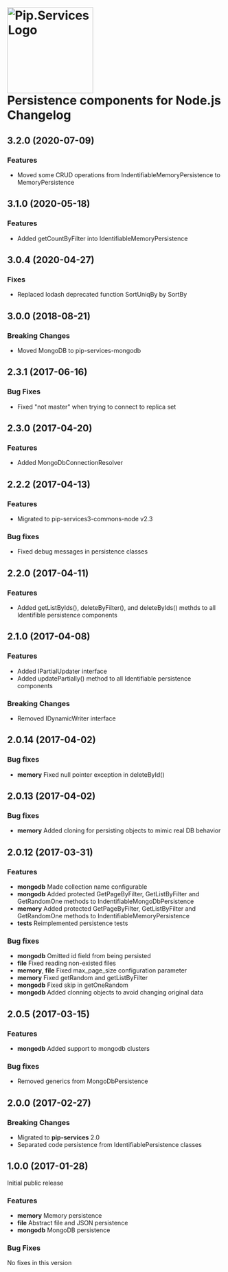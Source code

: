 # <img src="https://uploads-ssl.webflow.com/5ea5d3315186cf5ec60c3ee4/5edf1c94ce4c859f2b188094_logo.svg" alt="Pip.Services Logo" width="200"> <br/> Persistence components for Node.js Changelog

## <a name="3.2.0"></a> 3.2.0 (2020-07-09)

### Features
* Moved some CRUD operations from IndentifiableMemoryPersistence to MemoryPersistence

## <a name="3.1.0"></a> 3.1.0 (2020-05-18)

### Features
* Added getCountByFilter into IdentifiableMemoryPersistence

## <a name="3.0.4"></a> 3.0.4 (2020-04-27)

### Fixes
* Replaced lodash deprecated function SortUniqBy by SortBy

## <a name="3.0.0"></a> 3.0.0 (2018-08-21)

### Breaking Changes
* Moved MongoDB to pip-services-mongodb

## <a name="2.3.1"></a> 2.3.1 (2017-06-16)

### Bug Fixes
* Fixed "not master" when trying to connect to replica set

## <a name="2.3.0"></a> 2.3.0 (2017-04-20)

### Features
* Added MongoDbConnectionResolver

## <a name="2.2.2"></a> 2.2.2 (2017-04-13)

### Features
* Migrated to pip-services3-commons-node v2.3

### Bug fixes
* Fixed debug messages in persistence classes

## <a name="2.2.0"></a> 2.2.0 (2017-04-11)

### Features
* Added getListByIds(), deleteByFilter(), and deleteByIds() methds to all Identifible persistence components

## <a name="2.1.0"></a> 2.1.0 (2017-04-08)

### Features
* Added IPartialUpdater interface
* Added updatePartially() method to all Identifiable persistence components

### Breaking Changes
* Removed IDynamicWriter interface

## <a name="2.0.13"></a> 2.0.14 (2017-04-02)

### Bug fixes
* **memory** Fixed null pointer exception in deleteById()

## <a name="2.0.13"></a> 2.0.13 (2017-04-02)

### Bug fixes
* **memory** Added cloning for persisting objects to mimic real DB behavior

## <a name="2.0.12"></a> 2.0.12 (2017-03-31)

### Features
* **mongodb** Made collection name configurable
* **mongodb** Added protected GetPageByFilter, GetListByFilter and GetRandomOne methods to IndentifiableMongoDbPersistence
* **memory** Added protected GetPageByFilter, GetListByFilter and GetRandomOne methods to IndentifiableMemoryPersistence
* **tests** Reimplemented persistence tests

### Bug fixes
* **mongodb** Omitted id field from being persisted
* **file** Fixed reading non-existed files
* **memory**, **file** Fixed max_page_size configuration parameter
* **memory** Fixed getRandom and getListByFilter
* **mongodb** Fixed skip in getOneRandom
* **mongodb** Added clonning objects to avoid changing original data

## <a name="2.0.5"></a> 2.0.5 (2017-03-15)

### Features
* **mongodb** Added support to mongodb clusters

### Bug fixes
* Removed generics from MongoDbPersistence

## <a name="2.0.0"></a> 2.0.0 (2017-02-27)

### Breaking Changes
* Migrated to **pip-services** 2.0
* Separated code persistence from IdentifiablePersistence classes

## <a name="1.0.0"></a> 1.0.0 (2017-01-28)

Initial public release

### Features
* **memory** Memory persistence
* **file** Abstract file and JSON persistence
* **mongodb** MongoDB persistence

### Bug Fixes
No fixes in this version

